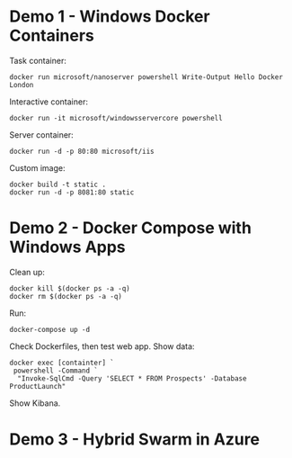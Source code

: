 
# Demo 1 - Windows Docker Containers

Task container:

```
docker run microsoft/nanoserver powershell Write-Output Hello Docker London
```

Interactive container:

```
docker run -it microsoft/windowsservercore powershell
```

Server container:

```
docker run -d -p 80:80 microsoft/iis
```

Custom image:

```
docker build -t static .
docker run -d -p 8081:80 static
```

# Demo 2 - Docker Compose with Windows Apps

Clean up:

```
docker kill $(docker ps -a -q)
docker rm $(docker ps -a -q)
```

Run:

```
docker-compose up -d
```

Check Dockerfiles, then test web app. Show data:

```
docker exec [containter] `
 powershell -Command `
  "Invoke-SqlCmd -Query 'SELECT * FROM Prospects' -Database ProductLaunch"
```

Show Kibana.

# Demo 3 - Hybrid Swarm in Azure

